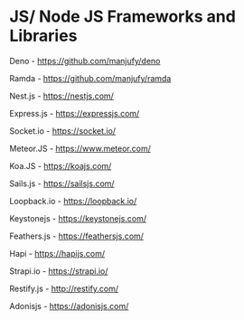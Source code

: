 # JS/ Node JS Frameworks and Libraries

Deno - https://github.com/manjufy/deno

Ramda - https://github.com/manjufy/ramda

Nest.js - https://nestjs.com/

Express.js - https://expressjs.com/

Socket.io - https://socket.io/

Meteor.JS - https://www.meteor.com/

Koa.JS - https://koajs.com/

Sails.js - https://sailsjs.com/

Loopback.io - https://loopback.io/

Keystonejs - https://keystonejs.com/

Feathers.js - https://feathersjs.com/

Hapi - https://hapijs.com/

Strapi.io - https://strapi.io/

Restify.js - http://restify.com/

Adonisjs - https://adonisjs.com/


